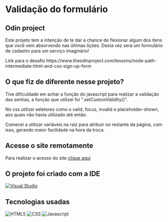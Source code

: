 # Validação do formulário
## Odin project

<p>Este projeto tem a intenção de te dar a chance de flexionar algum dos itens que você vem absorvendo nas últimas lições. Desta vez será um formulário de cadastro para um serviço imaginário!</p>

<p>Link para o desafio https://www.theodinproject.com/lessons/node-path-intermediate-html-and-css-sign-up-form</p>

## O que fiz de diferente nesse projeto?

<p>Tive dificuldade em achar a função do javascript para realizar a validação das senhas, a função que utilizei foi ".setCustomValidity()".</p>
<p>No css utilizei seletores como o valid, focus, invalid e placeholder-shown, aos quais não havia utilizado até então.</p>
<p>Comecei a utilizar variáveis na raiz para atribuir no restante da página, com isso, gerando maior facilidade na hora da troca.</p>


## Acesse o site remotamente

<p>Para realizar o acesso do site <a href="https://raismel.github.io/formsValidacao/">clique aqui</a></p>

## O projeto foi criado com a IDE

[![Visual Studio](https://img.shields.io/badge/Visual_Studio_Code-0078D4?style=for-the-badge&logo=visual%20studio%20code&logoColor=white)](https://code.visualstudio.com/)

## Tecnologias usadas 

![HTML5](https://img.shields.io/badge/HTML-239120?style=for-the-badge&logo=html5&logoColor=white)
![CSS](https://img.shields.io/badge/CSS-239120?&style=for-the-badge&logo=css3&logoColor=white)
![Javascript](https://img.shields.io/badge/JavaScript-F7DF1E?style=for-the-badge&logo=javascript&logoColor=black)

